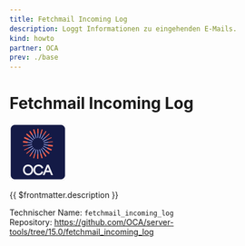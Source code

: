 ```yaml
---
title: Fetchmail Incoming Log
description: Loggt Informationen zu eingehenden E-Mails.
kind: howto
partner: OCA
prev: ./base
---
```

# Fetchmail Incoming Log
![icon_oca_app](attachments/icon_oca_app.png)

{{ $frontmatter.description }}

Technischer Name: `fetchmail_incoming_log`\
Repository: <https://github.com/OCA/server-tools/tree/15.0/fetchmail_incoming_log>
